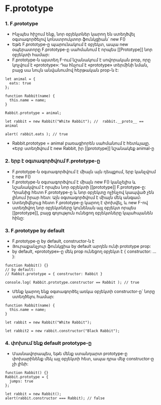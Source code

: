 # F.prototype

### 1. F.prototype

- Ինչպես հիշում ենք, նոր օբյեկտներ կարող են ստեղծվել օգտագործելով կոնստրուկտոր ֆունկցիան` new F()
- Եթե ​​F.prototype-ը պարունակում է օբյեկտ, ապա new օպերատորը F.prototype-ը սահմանում է որպես [[Prototype]] նոր օբյեկտի համար:
- F.prototype-ն այստեղ F-ում նշանակում է սովորական prop, որը կոչվում է «prototype»: Դա հնչում է «prototype» տերմինի նման, բայց սա նույն անվանումով հերթական prop-ն է:

```
let animal = {
  eats: true
};

function Rabbit(name) {
  this.name = name;
}

Rabbit.prototype = animal;

let rabbit = new Rabbit("White Rabbit"); //  rabbit.__proto__ == animal

alert( rabbit.eats ); // true
```

- Rabbit.prototype = animal բառացիորեն սահմանում է հետևյալը. «Երբ ստեղծվում է new Rabbit, իր [[prototype]] նշանակեք animal-ը

### 2. երբ է օգտագործվում F.prototype-ը

- F.prototype-ն օգտագործվում է միայն այն դեպքում, երբ կանչվում է new F()
- F.prototype-ն օգտագործվում է միայն new F() կանչելիս և նշանակվում է որպես նոր օբյեկտի [[prototype]] F.prototype-ը: Դրանից հետո F.prototype-ը և նոր օբյեկտը ոչինչով կապված չեն լինում իրար հետ: Այն օգտագործվում է միայն մեկ անգամ։
- Ստեղծվելուց հետո F.prototype-ը կարող է փոխվել, և new F-ով ստեղծվող նոր օբյեկտները կունենան այլ օբյեկտ որպես [[prototype]], բայց գոյություն ունեցող օբյեկտները կպահպանեն հինը:

### 3. F.prototype by default

- F.prototype-ը by default, constructor-ն է
- Յուրաքանչյուր ֆունկցիա by default արդեն ունի prototype prop:
- by default, «prototype»-ը մեկ prop ունեցող օբյեկտ է { constructor: ... }:

```
function Rabbit() {}
// by default:
// Rabbit.prototype = { constructor: Rabbit }

console.log( Rabbit.prototype.constructor == Rabbit ); // true
```

- Մենք կարող ենք օգտագործել առկա օբյեկտի constructor-ը` նորը ստեղծելու համար:

```
function Rabbit(name) {
  this.name = name;
}

let rabbit = new Rabbit("White Rabbit");

let rabbit2 = new rabbit.constructor("Black Rabbit");
```

### 4. փոխում ենք default prototype-ը

- Մասնավորապես, եթե մենք ստանդարտ prototype-ը փոխարինենք մեկ այլ օբյեկտի հետ, ապա դրա մեջ constructor-ը չի լինի:

```
function Rabbit() {}
Rabbit.prototype = {
  jumps: true
};

let rabbit = new Rabbit();
alert(rabbit.constructor === Rabbit); // false
```
